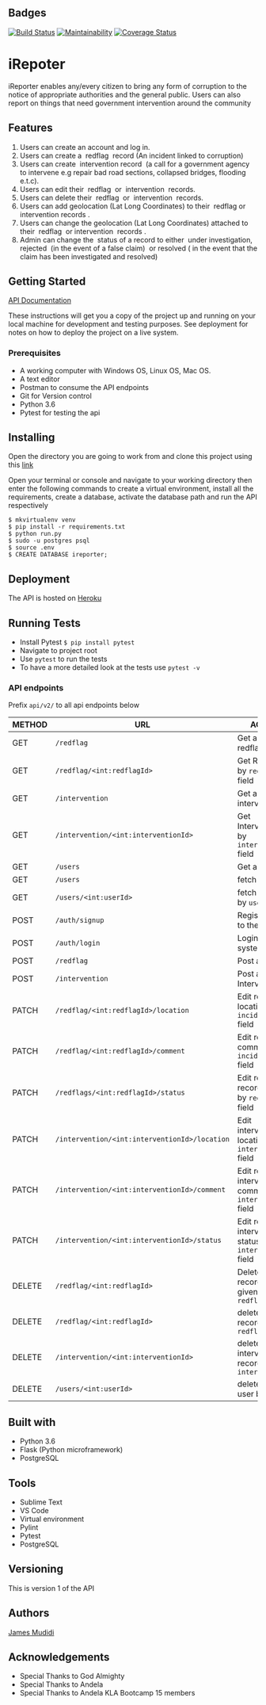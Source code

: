 ## Badges
[![Build Status](https://travis-ci.org/JamesMudidi/iReporterApi.svg?branch=deploy)](https://travis-ci.org/JamesMudidi/iReporterApi)
[![Maintainability](https://api.codeclimate.com/v1/badges/11b0282d0f924649df79/maintainability)](https://codeclimate.com/github/JamesMudidi/iReporterApi/maintainability)
[![Coverage Status](https://coveralls.io/repos/github/JamesMudidi/iReporterApi/badge.svg?branch=deploy)](https://coveralls.io/github/JamesMudidi/iReporterApi?branch=deploy)


# iRepoter
iReporter enables any/every citizen to bring any form of corruption to the notice of appropriate authorities and the general public. Users can also report on things that need government intervention around the community

## Features
1. Users can create an account and log in.
2. Users can create a ​ redflag ​ record (An incident linked to corruption)
3. Users can create ​ intervention​​ record​ ​ (a call for a government agency to intervene e.g repair bad road sections, collapsed bridges, flooding e.t.c).
4. Users can edit their ​ redflag ​ or ​ intervention ​ records.
5. Users can delete their ​ redflag ​ or ​ intervention ​ records.
6. Users can add geolocation (Lat Long Coordinates) to their ​ redflag ​ or ​ intervention records​ .
7. Users can change the geolocation (Lat Long Coordinates) attached to their ​ redflag ​ or intervention ​ records​ .
8. Admin can change the ​ status​​ of a record to either ​ under investigation, rejected ​ (in the event of a false claim)​ ​ or​ resolved ( ​ in the event that the claim has been investigated and resolved)​


## Getting Started
[API Documentation](https://documenter.getpostman.com/view/5833783/RzthQrAK)


These instructions will get you a copy of the project up and running on your local machine for development and testing purposes. See deployment for notes on how to deploy the project on a live system.

### Prerequisites
* A working computer with Windows OS, Linux OS, Mac OS.
* A text editor
* Postman to consume the API endpoints
* Git for Version control
* Python 3.6
* Pytest for testing the api

## Installing

Open the directory you are going to work from and clone this project using this [link](https://github.com/JamesMudidi/iReporterDB.git)

Open your terminal or console and navigate to your working directory then enter the following commands to create a virtual environment, install all the requirements, create a database, activate the database path and run the API respectively

```
$ mkvirtualenv venv
$ pip install -r requirements.txt
$ python run.py
$ sudo -u postgres psql
$ source .env
$ CREATE DATABASE ireporter;
```

## Deployment

The API is hosted on [Heroku](https://irepoter-v3.herokuapp.com/)

## Running Tests
* Install Pytest `$ pip install pytest`
* Navigate to project root
* Use `pytest` to run the tests
* To have a more detailed look at the tests use `pytest -v`

### API endpoints

Prefix `api/v2/` to all api endpoints below

| METHOD | URL | ACTION |
|---|---|---|
| GET |  `/redflag` | Get a list of all redflags |
| GET |  `/redflag/<int:redflagId>` | Get Redflags by `redflagId` field |
| GET |  `/intervention` | Get a list of all interventions |
| GET |  `/intervention/<int:interventionId>` | Get Interventions by `interventionId` field |
| GET |  `/users` | Get all users |
| GET |  `/users` | fetch all users |
| GET |  `/users/<int:userId>` | fetch one user by `userId` |
| POST |  `/auth/signup` | Register a user to the system |
| POST |  `/auth/login` | Login to the system |
| POST |  `/redflag` | Post a Redflag |
| POST |  `/intervention` | Post an Intervention |
| PATCH |  `/redflag/<int:redflagId>/location` | Edit redflag location by `incidentId` field |
| PATCH |  `/redflag/<int:redflagId>/comment` | Edit redflag comment by `incidentId` field |
| PATCH |  `/redflags/<int:redflagId>/status` | Edit redflag record status by `redflagId` field |
| PATCH |  `/intervention/<int:interventionId>/location` | Edit intervention location by `interventionId` field |
| PATCH |  `/intervention/<int:interventionId>/comment` | Edit redflag intervention comment by `interventionId` field |
| PATCH |  `/intervention/<int:interventionId>/status` | Edit redflag intervention status by `interventionId` field |
| DELETE |  `/redflag/<int:redflagId>` | Delete redflag record with given `redflagId` |
| DELETE |  `/redflag/<int:redflagId>` | delete redflag record by `redflagId` |
| DELETE |  `/intervention/<int:interventionId>` | delete intervention record by `interventionId` |
| DELETE |  `/users/<int:userId>` | delete one user by `userId` |

## Built with
* Python 3.6
* Flask (Python microframework)
* PostgreSQL

## Tools
* Sublime Text
* VS Code
* Virtual environment
* Pylint
* Pytest
* PostgreSQL

## Versioning
This is version 1 of the API

## Authors
[James Mudidi](https://github.com/JamesMudidi)

## Acknowledgements
* Special Thanks to God Almighty
* Special Thanks to Andela
* Special Thanks to Andela KLA Bootcamp 15 members
